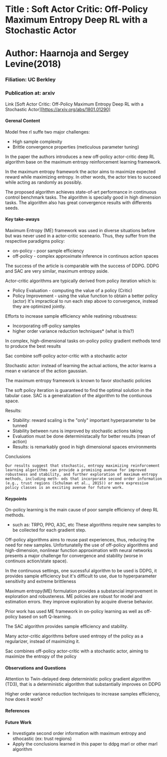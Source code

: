 # Title : Soft Actor Critic: Off-Policy Maximum Entropy Deep RL with a Stochastic Actor

# Author: Haarnoja and Sergey Levine(2018)
### Filiation: UC Berkley
### Publication at: arxiv
Link [Soft Actor Critic: Off-Policy Maximum Entropy Deep RL with a Stochastic Actor][https://arxiv.org/abs/1801.01290]

#### Gerenal Content

Model free rl suffe two major challenges:
* High sample complexity
* Brittle convergence properties (meticulous parameter tuning)

In the paper the authors introduces a new off-policy actor-critic deep RL algorithm
base on the maximum entropy reinforcement learning framework.

In the maximum entropy framework the actor aims to maximize expected reward while
maximizing entropy. In other words, the actor tries to succeed while acting as
randomly as possibly.

The proposed algorithm achieves state-of-art performance in continuous control
benchmark tasks. The algorithm is specially good in high dimension tasks. The
algorithm also has great convergence results with differents seeds.

#### Key take-aways

Maximum Entropy (ME) framework was used in diverse situations before but was
never used in a actor-critic sceneario. Thus, they suffer from the respective
paradigms policy:
* on-policy - poor sample efficiency
* off-policy - complex approximate inference in continuos action spaces

The success of the article is comparable with the success of DDPG.
DDPG and SAC are very similar, maximum entropy aside.

Actor-critic algorithms are typically derived from policy iteration which is:
* Policy Evaluation - computing the value of a policy (Critic)
* Policy Improvement - using the value function to obtain a better policy (actor)
It's impractical to run each step above to convergence, instead they are optimized
jointly.

Efforts to increase sample efficiency while reatining robustness:
* Incorporating off-policy samples
* higher order variance reduction techniques* (what is this?)

In complex, high-dimensional tasks on-policy policy gradient methods tend to produce
the best results

Sac combine soff-policy actor-critic with a stochastic actor

Stochastic actor: instead of learning the actual actions, the actor learns a mean
e variance of the action gaussian.

The maximum entropy framework is known to favor stochastic policies

The soft policy iteration is guaranteed to find the optimal solution in the tabular
case. SAC is a generalization of the algorithm to the contiunous space.

Results:
* Stability: reward scaling is the "only" important hyperparameter to be tunned
* Stability between runs is improved by stochastic actions taking
* Evaluation must be done deterministacally for better results (mean of action)
* Results: is remarkably good in high dimensional spaces environments

Conclusions

`Our results suggest that stochastic, entropy maximizing
reinforcement learning algorithms can provide a promising
avenue for improved robustness and stability, and further
exploration of maximum entropy methods, including meth-
ods that incorporate second order information (e.g., trust
regions (Schulman et al., 2015)) or more expressive policy
classes is an exciting avenue for future work.`

#### Keypoints

On-policy learning is the main cause of poor sample efficiency of deep RL methods.
* such as: TRPO, PPO, A3C, etc
These algorithms require new samples to be collected for each gradient step.

Off-policy algorithms aims to reuse past experiences, thus, reducing the need
for new samples. Unfortunatelly the use of off-policy algorithms and high-dimension,
nonlinear function approximation with neural networks presents a major challenge
for convergence and stability (worse in continuos action/state space).

In the continuous settings, one sucessful algorithm to be used is DDPG, it provides
sample efficiency but it's difficult to use, due to hyperparameter sensitivity and
extreme brittleness

Maximum entropy(ME) formulation provides a substancial improvement in exploration and
robusteness.
ME policies are robust for model and estimation errors. they improve exploration by
acquire diverse behavior.

Prior work has used ME framework in on-policy learning as well as off-policy based
on soft Q-learning.

The SAC algorithm provides sample efficiency and stability.

Many actor-critic algorithms before used entropy of the policy as a regularizer,
instead of maximizing it.

Sac combines off-policy actor-critic with a stochastic actor, aiming to maximize the
entropy of the policy


#### Observations and Questions

Attention to Twin-delayed deep deterministic policy gradient algorithm (TD3), that
is a deterministic algorithm that substantially improves on DDPG

Higher order variance reduction techniques to increase samples efficiency, how
does it work?


#### References


#### Future Work

* Investigate second order information with maximum entropy and sthocastic (ex: trust regions)
* Apply the conclusions learned in this paper to ddpg marl or other marl algorithm




